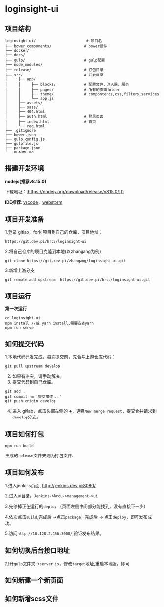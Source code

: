 # loginsight-ui 

## 项目结构

```
loginsight-ui/                       # 项目名 
├── bower_components/               # bower插件
├── docker/                         
├── docs/   
├── gulp/                           # gulp配置                          
├── node_modules/ 
├── release/                        # 打包目录
├── src/                            # 开发目录                   
│     ├── app/ 
│     │     ├── blocks/             # 配置文件，注入器，服务
│     │     ├── pages/              # 所有的页面folder
│     │     ├── theme/              # compontents,css,filters,services
│     │     └── app.js
│     ├── assets/  
│     ├── sass/   
│     ├── 404.html                  
│     ├── auth.html                 # 登录页面
│     ├── index.html                # 首页
│     └── reg.html
├── .gitignore
├── bower.json
├── gulp.config.js
├── gulpfile.js
├── package.json
└── README.md
```

## 搭建开发环境
**nodejs(推荐v8.15.0)**

下载地址：[https://nodejs.org/download/release/v8.15.0/]()


**IDE推荐**: [vscode](https://code.visualstudio.com/)，[webstorm](http://www.jetbrains.com/webstorm/)

## 项目开发准备
1.登录 gitlab，fork 项目到自己的仓库，项目地址：
```
https://git.dev.pi/hrcu/loginsight-ui
```

2.将自己仓库的项目克隆到本地(以zhangang为例)
```
git clone https://git.dev.pi/zhangang/loginsight-ui.git
```

3.新增上游分支
```
git remote add upstream  https://git.dev.pi/hrcu/loginsight-ui.git
```
## 项目运行
**第一次运行**
```
cd loginsight-ui 
npm install //或 yarn install,需要安装yarn
npm run serve
```

## 如何提交代码

1.本地代码开发完成，每次提交前，先合并上游仓库代码：
```
git pull upstream develop
```
2. 如果有冲突，请手动解决。
3. 提交代码到自己仓库。
```
git add . 
git commit -m '提交描述...'
git push origin develop
```
4. 进入 gitlab，点击头部左侧的 **+**，选择`New merge request`，提交合并请求到`develop`分支。

## 项目如何打包

```
npm run build
```
生成的`release`文件夹则为打包文件.


## 项目如何发布

1.进入jenkins页面, http://jenkins.dev.pi:8080/ 

2.进入ui目录，`Jenkins->hrcu->management->ui`

3.先停掉正在运行的`deploy` （页面左侧中间部分能找到，没有直接下一步）

4.依次点击`build`,完成后 ->点击`package`，完成后 -> 点击`deploy`，即可发布成功。

5.访问`http://10.128.2.166:3000/`,验证发布结果。

## 如何切换后台接口地址

打开`gulp`文件夹->`server.js`，修改`target`地址,重启本地服，即可

## 如何新建一个新页面

## 如何新增scss文件